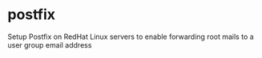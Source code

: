 # postfix
Setup Postfix on RedHat Linux servers to enable forwarding root mails to a user group email address
